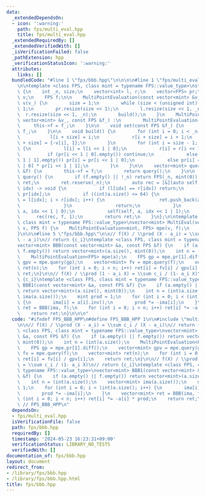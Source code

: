 ```yaml
---
data:
  _extendedDependsOn:
  - icon: ':warning:'
    path: fps/multi_eval.hpp
    title: fps/multi_eval.hpp
  _extendedRequiredBy: []
  _extendedVerifiedWith: []
  _isVerificationFailed: false
  _pathExtension: hpp
  _verificationStatusIcon: ':warning:'
  attributes:
    links: []
  bundledCode: "#line 1 \"fps/bbb.hpp\"\n\n\n\n#line 1 \"fps/multi_eval.hpp\"\n\n\n\
    \n\ntemplate <class FPS, class mint = typename FPS::value_type>\nstruct MultiPointEvaluation\
    \ {\n    int _n, size;\n    vector<int> l, r;\n    vector<FPS> pr;\n    vector<mint>\
    \ v;\n    FPS f;\n\n    MultiPointEvaluation(const vector<mint> &v_) : _n(int(v_.size())),\
    \ v(v_) {\n        size = 1;\n        while (size < (unsigned int)(_n)) size <<=\
    \ 1;\n        pr.resize(size << 1);\n        l.resize(size << 1, _n);\n      \
    \  r.resize(size << 1, _n);\n        build();\n    }\n    MultiPointEvaluation(const\
    \ vector<mint> &v_, const FPS &f_) :\n        MultiPointEvaluation(v_) {\n   \
    \     this->f = f_;\n    }\n\n    void set(const FPS &f_) {\n        this->f =\
    \ f_;\n    }\n\n    void build() {\n        for (int i = 0; i < _n; i++) {\n \
    \           l[i + size] = i;\n            r[i + size] = i + 1;\n            pr[i\
    \ + size] = {-v[i], 1};\n        }\n        for (int i = size - 1; i > 0; i--)\
    \ {\n            l[i] = l[i << 1 | 0];\n            r[i] = r[i << 1 | 1];\n  \
    \          if (pr[i << 1 | 0].empty()) continue;\n            else if (pr[i <<\
    \ 1 | 1].empty()) pr[i] = pr[i << 1 | 0];\n            else pr[i] = pr[i << 1\
    \ | 0] * pr[i << 1 | 1];\n        }\n    }\n\n    vector<mint> query(const FPS\
    \ &f) {\n        this->f = f;\n        return query();\n    }\n\n    vector<mint>\
    \ query() {\n        if (f.empty() || !_n) return FPS(_n, mint(0));\n        vector<mint>\
    \ ret;\n        ret.reserve(_n);\n        auto rec = [&](auto self, FPS a, int\
    \ idx) -> void {\n            if (l[idx] == r[idx]) return;\n            a %=\
    \ pr[idx];\n            if ((int)a.size() <= 64) {\n                for (int i\
    \ = l[idx]; i < r[idx]; i++) {\n                    ret.push_back(a.eval(v[i]));\n\
    \                }\n                return;\n            }\n            self(self,\
    \ a, idx << 1 | 0);\n            self(self, a, idx << 1 | 1);\n        };\n  \
    \      rec(rec, f, 1);\n        return ret;\n    }\n};\n\ntemplate <class FPS,\
    \ class mint = typename FPS::value_type>\nvector<mint> MultiEval(vector<mint>\
    \ v, FPS f) {\n    MultiPointEvaluation<mint, FPS> mpe(v, f);\n    return mpe.query();\n\
    }\n\n\n#line 5 \"fps/bbb.hpp\"\n\n// f(X) / \\prod (X - a_i) = \\sum c_i / (X\
    \ - a_i)\n// return {c_i}\ntemplate <class FPS, class mint = typename FPS::value_type>\n\
    vector<mint> BBB(const vector<mint> &a, const FPS &f) {\n    if (a.empty() ||\
    \ f.empty()) return vector<mint>(a.size(), mint(0));\n    int n = (int)a.size();\n\
    \    MultiPointEvaluation<FPS> mpe(a);\n    FPS gp = mpe.pr[1].diff();\n    vector<mint>\
    \ gpv = mpe.query(gp);\n    vector<mint> fv = mpe.query(f);\n    vector<mint>\
    \ ret(n);\n    for (int i = 0; i < n; i++) ret[i] = fv[i] / gpv[i];\n    return\
    \ ret;\n}\n\n// f(X) / \\prod (1 - a_i X) = \\sum c_i / (1- a_i X)\n// return\
    \ {c_i}\ntemplate <class FPS, class mint = typename FPS::value_type>\nvector<mint>\
    \ BBB1(const vector<mint> &a, const FPS &f) {\n    if (a.empty() || f.empty())\
    \ return vector<mint>(a.size(), mint(0));\n    int n = (int)a.size();\n    vector<mint>\
    \ ima(a.size());\n    mint prod = 1;\n    for (int i = 0; i < (int)a.size(); i++)\
    \ {\n        ima[i] = a[i].inv();\n        prod *= -ima[i];\n    }\n    vector<mint>\
    \ ret = BBB(ima, f);\n    for (int i = 0; i < n; i++) ret[i] *= -a[i] * prod;\n\
    \    return ret;\n}\n\n\n"
  code: "#ifndef FPS_BBB_HPP\n#define FPS_BBB_HPP 1\n\n#include \"multi_eval.hpp\"\
    \n\n// f(X) / \\prod (X - a_i) = \\sum c_i / (X - a_i)\n// return {c_i}\ntemplate\
    \ <class FPS, class mint = typename FPS::value_type>\nvector<mint> BBB(const vector<mint>\
    \ &a, const FPS &f) {\n    if (a.empty() || f.empty()) return vector<mint>(a.size(),\
    \ mint(0));\n    int n = (int)a.size();\n    MultiPointEvaluation<FPS> mpe(a);\n\
    \    FPS gp = mpe.pr[1].diff();\n    vector<mint> gpv = mpe.query(gp);\n    vector<mint>\
    \ fv = mpe.query(f);\n    vector<mint> ret(n);\n    for (int i = 0; i < n; i++)\
    \ ret[i] = fv[i] / gpv[i];\n    return ret;\n}\n\n// f(X) / \\prod (1 - a_i X)\
    \ = \\sum c_i / (1- a_i X)\n// return {c_i}\ntemplate <class FPS, class mint =\
    \ typename FPS::value_type>\nvector<mint> BBB1(const vector<mint> &a, const FPS\
    \ &f) {\n    if (a.empty() || f.empty()) return vector<mint>(a.size(), mint(0));\n\
    \    int n = (int)a.size();\n    vector<mint> ima(a.size());\n    mint prod =\
    \ 1;\n    for (int i = 0; i < (int)a.size(); i++) {\n        ima[i] = a[i].inv();\n\
    \        prod *= -ima[i];\n    }\n    vector<mint> ret = BBB(ima, f);\n    for\
    \ (int i = 0; i < n; i++) ret[i] *= -a[i] * prod;\n    return ret;\n}\n\n#endif\
    \ // FPS_BBB_HPP\n"
  dependsOn:
  - fps/multi_eval.hpp
  isVerificationFile: false
  path: fps/bbb.hpp
  requiredBy: []
  timestamp: '2024-05-23 16:23:31+09:00'
  verificationStatus: LIBRARY_NO_TESTS
  verifiedWith: []
documentation_of: fps/bbb.hpp
layout: document
redirect_from:
- /library/fps/bbb.hpp
- /library/fps/bbb.hpp.html
title: fps/bbb.hpp
---
```

